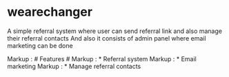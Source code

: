 # wearechanger
A simple referral system where user can send referral link and also manage their referral contacts
And also it consists of admin panel where email marketing can be done

Markup :  # Features #
 Markup : * Referral system
 Markup : * Email marketing
 Markup : * Manage referral contacts

